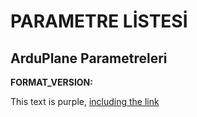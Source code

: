 # PARAMETRE LİSTESİ

## ArduPlane Parametreleri
__FORMAT_VERSION:__

<div class="text-purple">
  This text is purple, <a href="#" class="text-inherit">including the link</a>
</div>
